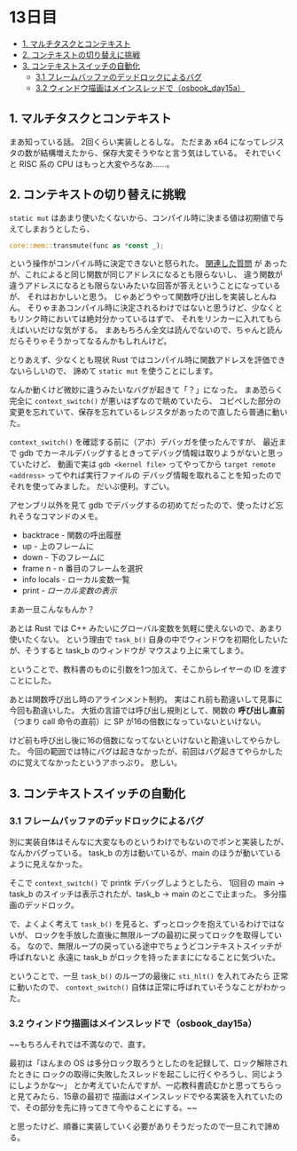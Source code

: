 # 13日目

<!-- mtoc-start -->

- [1. マルチタスクとコンテキスト](#1-マルチタスクとコンテキスト)
- [2. コンテキストの切り替えに挑戦](#2-コンテキストの切り替えに挑戦)
- [3. コンテキストスイッチの自動化](#3-コンテキストスイッチの自動化)
  - [3.1 フレームバッファのデッドロックによるバグ](#31-フレームバッファのデッドロックによるバグ)
  - [3.2 ウィンドウ描画はメインスレッドで（osbook_day15a）](#32-ウィンドウ描画はメインスレッドでosbook_day15a)

<!-- mtoc-end -->

## 1. マルチタスクとコンテキスト

まあ知っている話。
2回くらい実装しとるしな。
ただまあ x64 になってレジスタの数が結構増えたから、保存大変そうやなと言う気はしている。
それでいくと RISC 系の CPU はもっと大変やろなあ……。

## 2. コンテキストの切り替えに挑戦

`static mut` はあまり使いたくないから、コンパイル時に決まる値は初期値で与えてしまおうとしたら、

```rs
core::mem::transmute(func as *const _);
```

という操作がコンパイル時に決定できないと怒られた。
[関連した質問](https://users.rust-lang.org/t/function-pointers-as-const-generic-parameters-for-ffi/95510) が
あったが、これによると同じ関数が同じアドレスになるとも限らないし、
違う関数が違うアドレスになるとも限らないみたいな回答が答えということになっているが、
それはおかしいと思う。
じゃあどうやって関数呼び出しを実装しとんねん。
そりゃまあコンパイル時に決定されるわけではないと思うけど、少なくともリンク時においては絶対分かっているはずで、
それをリンカーに入れてもらえばいいだけな気がする。
まあもちろん全文は読んでないので、ちゃんと読んだらそりゃそうかってなるんかもしれんけど。

とりあえず、少なくとも現状 Rust ではコンパイル時に関数アドレスを評価できないらしいので、
諦めて `static mut` を使うことにします。

なんか動くけど微妙に違うみたいなバグが起きて「？」になった。
まあ恐らく完全に `context_switch()` が悪いはずなので眺めていたら、
コピペした部分の変更を忘れていて、保存を忘れているレジスタがあったので直したら普通に動いた。

`context_switch()` を確認する前に（アホ）デバッガを使ったんですが、
最近まで gdb でカーネルデバッグするときってデバッグ情報は取りようがないと思っていたけど、
動画で実は `gdb <kernel file>` ってやってから `target remote <address>` ってやれば実行ファイルの
デバッグ情報を取れることを知ったのでそれを使ってみました。
だいぶ便利。すごい。

アセンブリ以外を見て gdb でデバッグするの初めてだったので、使ったけど忘れそうなコマンドのメモ。

- backtrace - 関数の呼出履歴
- up - 上のフレームに
- down - 下のフレームに
- frame n - n 番目のフレームを選択
- info locals - ローカル変数一覧
- print <var> - ローカル変数の表示

まあ一旦こんなもんか？

あとは Rust では C++ みたいにグローバル変数を気軽に使えないので、あまり使いたくない。
という理由で `task_b()` 自身の中でウィンドウを初期化したいたが、そうすると task_b のウィンドウが
マウスより上に来てしまう。

ということで、教科書のものに引数を1つ加えて、そこからレイヤーの ID を渡すことにした。

あとは関数呼び出し時のアラインメント制約。
実はこれ前も勘違いして見事に今回も勘違いした。
大抵の言語では呼び出し規則として、関数の **呼び出し直前**（つまり call 命令の直前）に
SP が16の倍数になっていないといけない。

けど前も呼び出し後に16の倍数になってないといけないと勘違いしてやらかした。
今回の範囲では特にバグは起きなかったが、前回はバグ起きてやらかしたのに覚えてなかったというアホっぷり。
悲しい。

## 3. コンテキストスイッチの自動化

### 3.1 フレームバッファのデッドロックによるバグ

別に実装自体はそんなに大変なものというわけでもないのでポンと実装したが、なんかバグっている。
task_b の方は動いているが、main のほうが動いているように見えなかった。

そこで `context_switch()` で printk デバッグしようとしたら、
1回目の main -> task_b のスイッチは表示されたが、task_b -> main のとこで止まった。
多分描画のデッドロック。

で、よくよく考えて `task_b()` を見ると、ずっとロックを抱えているわけではないが、
ロックを手放した直後に無限ループの最初に戻ってロックを取得している。
なので、無限ループの戻っている途中でちょうどコンテキストスイッチが呼ばれないと
永遠に task_b がロックを持ったままにになることに気づいた。

ということで、一旦 `task_b()` のループの最後に `sti_hlt()` を入れてみたら
正常に動いたので、 `context_switch()` 自体は正常に呼ばれていそうなことがわかった。

### 3.2 ウィンドウ描画はメインスレッドで（osbook_day15a）

~~もちろんそれでは不満なので、直す。

最初は「ほんまの OS は多分ロック取ろうとしたのを記録して、ロック解除されたときに
ロックの取得に失敗したスレッドを起こしに行くやろうし、同じようにしようかな～」
とか考えていたんですが、一応教科書読むかと思ってちらっと見てみたら、15章の最初で
描画はメインスレッドでやる実装を入れていたので、その部分を先に持ってきて今やることにする。~~

と思ったけど、順番に実装していく必要がありそうだったので一旦これで諦める。
